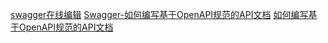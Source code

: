 [swagger在线编辑](http://editor.swagger.io/)
[Swagger-如何编写基于OpenAPI规范的API文档](https://blog.csdn.net/wang1472jian1110/article/details/83382812)
[如何编写基于OpenAPI规范的API文档](https://huangwenchao.gitbooks.io/swagger/content/)
